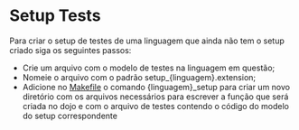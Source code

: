 # Setup Tests

Para criar o setup de testes de uma linguagem que ainda não tem o setup criado siga os seguintes passos:
 - Crie um arquivo com o modelo de testes na linguagem em questão;
 - Nomeie o arquivo com o padrão setup_{linguagem}.extension;
 - Adicione no [Makefile](https://github.com/dojo_recife/dojo/blob/main/Makefile) o comando {linguagem}_setup para criar um novo diretório com os arquivos necessários para escrever a função que será criada no dojo e com o arquivo de testes contendo o código do modelo do setup correspondente